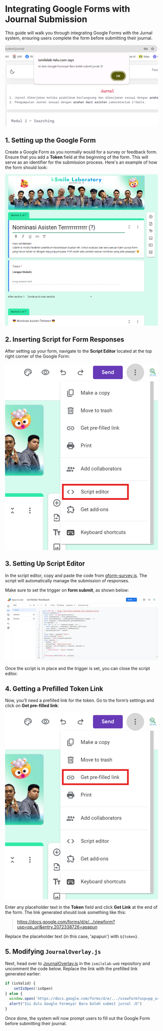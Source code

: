 # Integrating Google Forms with Journal Submission

This guide will walk you through integrating Google Forms with the Jurnal system, ensuring users complete the form before submitting their journal.

![Google Form Intro](./img/form_intro.png)

## 1. Setting up the Google Form

Create a Google Form as you normally would for a survey or feedback form. Ensure that you add a **Token** field at the beginning of the form. This will serve as an identifier for the submission process. Here's an example of how the form should look:

![Google Form Intro](./img/form_token.png)

## 2. Inserting Script for Form Responses

After setting up your form, navigate to the **Script Editor** located at the top right corner of the Google Form:

![Script Editor](./img/form_script_editor.png)

## 3. Setting Up Script Editor

In the script editor, copy and paste the code from [gform-survey.js](gform-survey.js). The script will automatically manage the submission of responses.

Make sure to set the trigger on **form submit**, as shown below:

![Form Code Example](./img/form_code.png)

Once the script is in place and the trigger is set, you can close the script editor.

## 4. Getting a Prefilled Token Link

Now, you’ll need a prefilled link for the token. Go to the form’s settings and click on **Get pre-filled link**:

![Prefilled Link](./img/form_prefill.png)

Enter any placeholder text in the **Token** field and click **Get Link** at the end of the form. The link generated should look something like this:
> https://docs.google.com/forms/d/e/.../viewform?usp=pp_url&entry.2072338726=apapun

Replace the placeholder text (in this case, 'apapun') with `${token}`.

## 5. Modifying `JournalOverlay.js`

Next, head over to [JournalOverlay.js](https://github.com/ismilelab-telu/ismilelab-web/blob/master/src/views/pages/student/Journal/JournalOverlay.js) in the `ismilelab-web` repository and uncomment the code below. Replace the link with the prefilled link generated earlier:

```js
if (isValid) {
    setIsOpen(!isOpen)
} else {
  window.open(`https://docs.google.com/forms/d/e/.../viewform?usp=pp_url&entry.2072338726=${appToken}`)
  alert("Isi dulu Google Formnya! Baru boleh submit jurnal :D")
}
```

Once done, the system will now prompt users to fill out the Google Form before submitting their journal.
